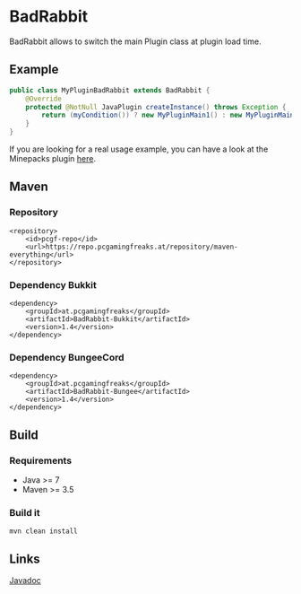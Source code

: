 # BadRabbit
BadRabbit allows to switch the main Plugin class at plugin load time.


## Example
```java
public class MyPluginBadRabbit extends BadRabbit {
	@Override
	protected @NotNull JavaPlugin createInstance() throws Exception {
		return (myCondition()) ? new MyPluginMain1() : new MyPluginMain2();
	}
}
```

If you are looking for a real usage example, you can have a look at the Minepacks plugin [here](https://github.com/GeorgH93/Minepacks/blob/master/src/at/pcgamingfreaks/Minepacks/Bukkit/MinepacksBadRabbit.java).

## Maven
### Repository
```
<repository>
	<id>pcgf-repo</id>
	<url>https://repo.pcgamingfreaks.at/repository/maven-everything</url>
</repository>
```
### Dependency Bukkit
```
<dependency>
    <groupId>at.pcgamingfreaks</groupId>
    <artifactId>BadRabbit-Bukkit</artifactId>
    <version>1.4</version>
</dependency>
```
### Dependency BungeeCord
```
<dependency>
    <groupId>at.pcgamingfreaks</groupId>
    <artifactId>BadRabbit-Bungee</artifactId>
    <version>1.4</version>
</dependency>
```

## Build
### Requirements
* Java >= 7
* Maven >= 3.5

### Build it
```
mvn clean install
```


## Links
[Javadoc](https://ci.pcgamingfreaks.at/job/BadRabbit/javadoc/)